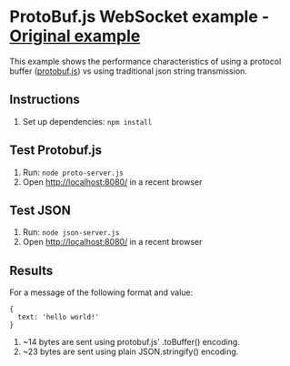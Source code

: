 ProtoBuf.js WebSocket example - [Original example](https://github.com/dcodeIO/protobuf.js/tree/master/examples/websocket)
=============================
This example shows the performance characteristics of using a protocol buffer ([protobuf.js](https://github.com/dcodeIO/protobuf.js)) vs using traditional json string transmission. 

Instructions
------------
1. Set up dependencies: `npm install`

Test Protobuf.js
------------
1. Run: `node proto-server.js`
2. Open [http://localhost:8080/](http://localhost:8080/) in a recent browser

Test JSON
------------
1. Run: `node json-server.js`
2. Open [http://localhost:8080/](http://localhost:8080/) in a recent browser

Results
------------
For a message of the following format and value:
```
{
  text: 'hello world!'
}
```
1. ~14 bytes are sent using protobuf.js' .toBuffer() encoding.
1. ~23 bytes are sent using plain JSON.stringify() encoding.
